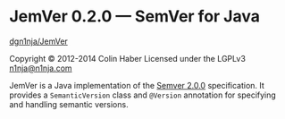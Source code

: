 # JemVer 0.2.0 &mdash; SemVer for Java

[dgn1nja/JemVer](https://github.com/dgn1nja/JemVer)

Copyright © 2012-2014 Colin Haber
Licensed under the LGPLv3
[n1nja@n1nja.com](mailto:n1nja@n1nja.com)

JemVer is a Java implementation of the [Semver 2.0.0](http://semver.org/spec/v2.0.0.html) specification.
It provides a `SemanticVersion` class and `@Version` annotation for specifying
and handling semantic versions.
